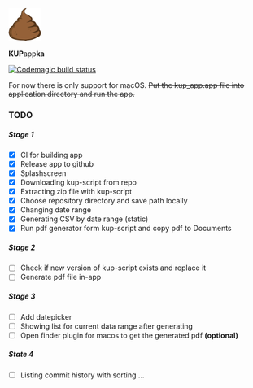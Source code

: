 ![alt text](macos/Runner/Assets.xcassets/AppIcon.appiconset/poop-64.png "Logo Title Text 1")

**KUP**app**ka**

[![Codemagic build status](https://api.codemagic.io/apps/5f0c36a95b0086dd74d94988/5f0c36a95b0086dd74d94987/status_badge.svg)](https://codemagic.io/apps/5f0c36a95b0086dd74d94988/5f0c36a95b0086dd74d94987/latest_build)

For now there is only support for macOS. ~~Put the kup_app.app file into application directory and run the app.~~

### TODO

##### Stage 1

- [x] CI for building app
- [x] Release app to github
- [x] Splashscreen
- [x] Downloading kup-script from repo
- [x] Extracting zip file with kup-script
- [x] Choose repository directory and save path locally
- [x] Changing date range
- [x] Generating CSV by date range (static)
- [x] Run pdf generator form kup-script and copy pdf to Documents

##### Stage 2

- [ ] Check if new version of kup-script exists and replace it
- [ ] Generate pdf file in-app

##### Stage 3

- [ ] Add datepicker
- [ ] Showing list for current data range after generating
- [ ] Open finder plugin for macos to get the generated pdf **(optional)**

##### State 4

- [ ] Listing commit history with sorting
      ...
